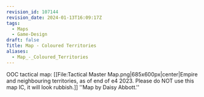 ```yaml
---
revision_id: 107144
revision_date: 2024-01-13T16:09:17Z
tags:
  - Maps
  - Game-Design
draft: false
Title: Map - Coloured Territories
aliases:
  - Map_-_Coloured_Territories
---
```

OOC tactical map:
[[File:Tactical Master Map.png|685x600px|center|Empire and neighbouring territories, as of end of e4 2023. Please do NOT use this map IC, it will look rubbish.]]
''Map by Daisy Abbott.''